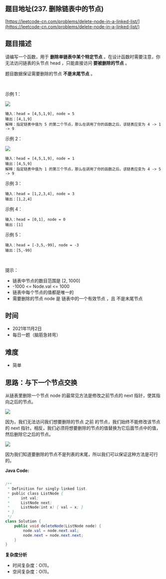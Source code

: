 
## 题目地址(237. 删除链表中的节点)

[https://leetcode-cn.com/problems/delete-node-in-a-linked-list/](https://leetcode-cn.com/problems/delete-node-in-a-linked-list/)

## 题目描述


请编写一个函数，用于 **删除单链表中某个特定节点** 。在设计函数时需要注意，你无法访问链表的头节点 head ，只能直接访问 **要被删除的节点** 。

题目数据保证需要删除的节点 **不是末尾节点** 。

 

示例 1：

![](https://assets.leetcode.com/uploads/2020/09/01/node1.jpg)
```
输入：head = [4,5,1,9], node = 5
输出：[4,1,9]
解释：指定链表中值为 5 的第二个节点，那么在调用了你的函数之后，该链表应变为 4 -> 1 -> 9
```

示例 2：

![](https://assets.leetcode.com/uploads/2020/09/01/node2.jpg)
```
输入：head = [4,5,1,9], node = 1
输出：[4,5,9]
解释：指定链表中值为 1 的第三个节点，那么在调用了你的函数之后，该链表应变为 4 -> 5 -> 9
```
示例 3：
```
输入：head = [1,2,3,4], node = 3
输出：[1,2,4]
```

示例 4：
```
输入：head = [0,1], node = 0
输出：[1]
```

示例 5：
```
输入：head = [-3,5,-99], node = -3
输出：[5,-99]
```

 

提示：

- 链表中节点的数目范围是 [2, 1000]
- -1000 <= Node.val <= 1000
- 链表中每个节点的值都是唯一的
- 需要删除的节点 node 是 链表中的一个有效节点 ，且 不是末尾节点

## 时间

- 2021年11月2日
- 每日一题（脑筋急转弯）

## 难度

- 简单

## 思路：与下一个节点交换


从链表里删除一个节点 node 的最常见方法是修改之前节点的 next 指针，使其指向之后的节点。

![](https://pic.leetcode-cn.com/3579a496897df5321c110bf1301872b6e10c342f5e400ce45d2db0348d00d715-file_1555866623326)

因为，我们无法访问我们想要删除的节点 之前 的节点，我们始终不能修改该节点的 next 指针。相反，我们必须将想要删除的节点的值替换为它后面节点中的值，然后删除它之后的节点。

![](https://pic.leetcode-cn.com/902dc5d3f8c44d3cbc0b6e837711cad2eefc021fd2b9de8dfabc6d478bc779b1-file_1555866680932)

因为我们知道要删除的节点不是列表的末尾，所以我们可以保证这种方法是可行的。

**Java Code:**

```java

/**
 * Definition for singly-linked list.
 * public class ListNode {
 *     int val;
 *     ListNode next;
 *     ListNode(int x) { val = x; }
 * }
 */
class Solution {
    public void deleteNode(ListNode node) {
        node.val = node.next.val;
        node.next = node.next.next;
    }
}

```


**复杂度分析**

- 时间复杂度：O(1)。
- 空间复杂度：O(1)。


